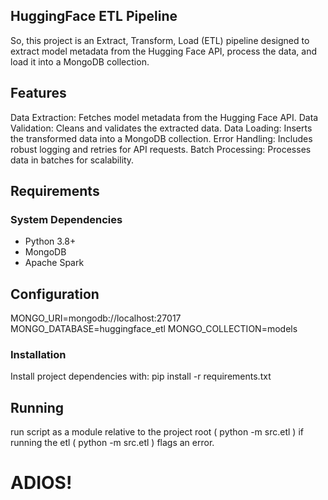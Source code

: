 ## HuggingFace ETL Pipeline
So, this project is an Extract, Transform, Load (ETL) pipeline designed to extract model metadata from the Hugging Face API, process the data, and load it into a MongoDB collection.

## Features
Data Extraction: Fetches model metadata from the Hugging Face API.
Data Validation: Cleans and validates the extracted data.
Data Loading: Inserts the transformed data into a MongoDB collection.
Error Handling: Includes robust logging and retries for API requests.
Batch Processing: Processes data in batches for scalability.

## Requirements
### System Dependencies
- Python 3.8+
- MongoDB
- Apache Spark

## Configuration
MONGO_URI=mongodb://localhost:27017
MONGO_DATABASE=huggingface_etl
MONGO_COLLECTION=models


### Installation
Install project dependencies with:
pip install -r requirements.txt

## Running
run script as a module relative to the project root ( python -m src.etl )
if running the etl ( python -m src.etl ) flags an error.





# ADIOS!